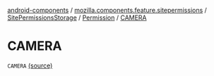 [android-components](../../../index.md) / [mozilla.components.feature.sitepermissions](../../index.md) / [SitePermissionsStorage](../index.md) / [Permission](index.md) / [CAMERA](./-c-a-m-e-r-a.md)

# CAMERA

`CAMERA` [(source)](https://github.com/mozilla-mobile/android-components/blob/master/components/feature/sitepermissions/src/main/java/mozilla/components/feature/sitepermissions/SitePermissionsStorage.kt#L158)